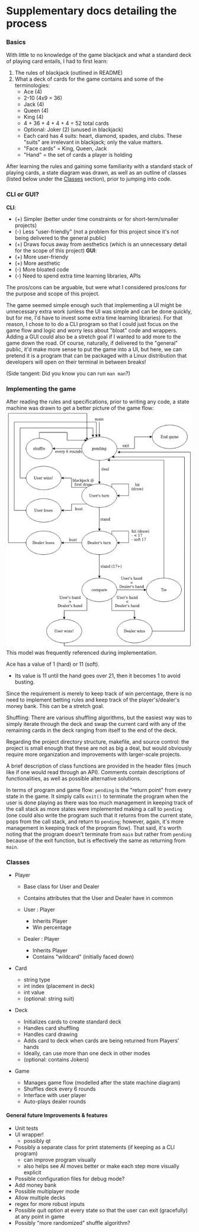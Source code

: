 # Supplementary docs detailing the process

### Basics
With little to no knowledge of the game blackjack and what a standard deck of playing card entails, I had to first learn:
1. The rules of blackjack (outlined in README)
2. What a deck of cards for the game contains and some of the terminologies:
    - Ace (4)
    - 2-10 (4x9 = 36)
    - Jack (4)
    - Queen (4)
    - King (4)
    - 4 + 36 + 4 + 4 + 4 = 52 total cards
    - Optional: Joker (2) (unused in blackjack)
    - Each card has 4 suits: heart, diamond, spades, and clubs. These "suits" are irrelevant in blackjack; only the value matters.
    - "Face cards" = King, Queen, Jack
    - "Hand" = the set of cards a player is holding

After learning the rules and gaining some familiarity with a standard stack of playing cards, a state diagram was drawn, as well as an outline of classes (listed below under the [Classes](#classes) section), prior to jumping into code.

### CLI or GUI?
**CLI**:
- (+) Simpler (better under time constraints or for short-term/smaller projects)
- (-) Less "user-friendly" (not a problem for this project since it's not being delivered to the general public)
- (+) Draws focus away from aesthetics (which is an unnecessary detail for the scope of this project)
**GUI**:
- (+) More user-friendy
- (+) More aesthetic
- (-) More bloated code
- (-) Need to spend extra time learning libraries, APIs

The pros/cons can be arguable, but were what I considered pros/cons for the purpose and scope of this project.

The game seemed simple enough such that implementing a UI might be unnecessary extra work (unless the UI was simple and can be done quickly, but for me, I'd have to invest some extra time learning libraries). For that reason, I chose to to do a CLI program so that I could just focus on the game flow and logic and worry less about "bloat" code and wrappers. Adding a GUI could also be a stretch goal if I wanted to add more to the game down the road. Of course, naturally, if delivered to the "general" public, it'd make more sense to put the game into a UI, but here, we can pretend it is a program that can be packaged with a Linux distribution that developers will open on their terminal in between breaks!  

(Side tangent: Did you know you can run `man man`?)

### Implementing the game
After reading the rules and specifications, prior to writing any code, a state machine was drawn to get a better picture of the game flow:
![Digital copy (originally drawn by hand on scrap paper)](blackjack_state_machine.png "Blackjack State Machine")  
This model was frequently referenced during implementation.

Ace has a value of 1 (hard) or 11 (soft).
- Its value is 11 until the hand goes over 21, then it becomes 1 to avoid busting.

Since the requirement is merely to keep track of win percentage, there is no need to implement betting rules and keep track of the player's/dealer's money bank. This can be a stretch goal.

Shuffling: There are various shuffling algorithms, but the easiest way was to simply iterate through the deck and swap the current card with any of the remaining cards in the deck ranging from itself to the end of the deck.

Regarding the project directory structure, makefile, and source control: the project is small enough that these are not as big a deal, but would obviously require more organization and improvements with larger-scale projects.

A brief description of class functions are provided in the header files (much like if one would read through an API). Comments contain descriptions of functionalities, as well as possible alternative solutions.

In terms of program and game flow: `pending` is the "return point" from every state in the game. It simply calls `exit()` to terminate the program when the user is done playing as there was too much management in keeping track of the call stack as more states were implemented making a call to `pending` (one could also write the program such that it returns from the current state, pops from the call stack, and return to `pending`; however, again, it's more management in keeping track of the program flow). That said, it's worth noting that the program doesn't terminate from `main` but rather from `pending` because of the exit function, but is effectively the same as returning from `main`.

### Classes
- Player
    - Base class for User and Dealer
    - Contains attributes that the User and Dealer have in common

    - User : Player
        - Inherits Player
        - Win percentage
    - Dealer : Player
        - Inherits Player
        - Contains "wildcard" (initially faced down)

- Card
    - string type
    - int index (placement in deck)
    - int value
    - (optional: string suit)

- Deck
    - Initializes cards to create standard deck
    - Handles card shuffling
    - Handles card drawing
    - Adds card to deck when cards are being returned from Players' hands
    - Ideally, can use more than one deck in other modes
    - (optional: contains Jokers)

- Game
    - Manages game flow (modelled after the state machine diagram)
    - Shuffles deck every 6 rounds
    - Interface with user player
    - Auto-plays dealer rounds

#### General future Improvements & features
- Unit tests
- UI wrapper!
    - possibly qt
- Possibly a separate class for print statements (if keeping as a CLI program)
    - can improve program visually
    - also helps see AI moves better or make each step more visually explicit
- Possible configuration files for debug mode?
- Add money bank
- Possible multiplayer mode
- Allow multiple decks
- regex for more robust inputs
- Possible quit option at every state so that the user can exit (gracefully) at any point in game
- Possibly "more randomized" shuffle algorithm?
